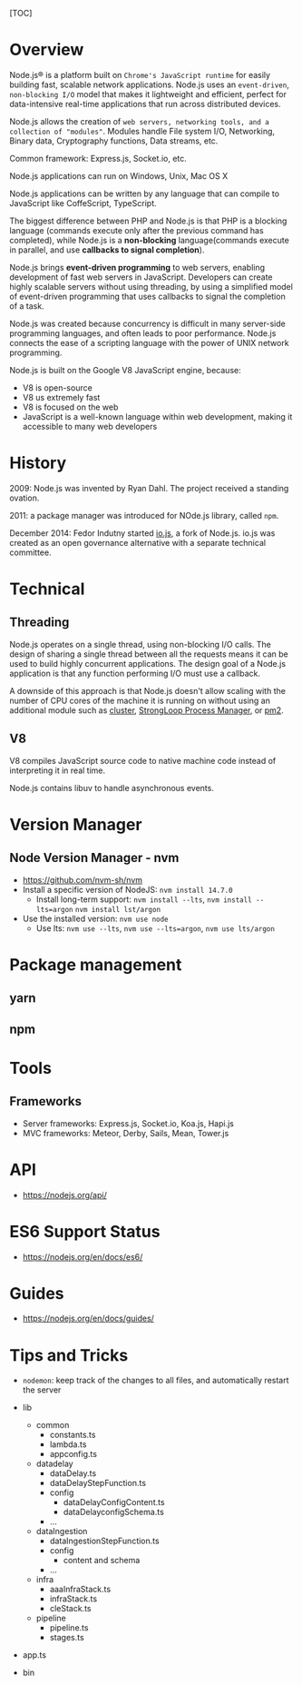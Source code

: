 [TOC]

# Overview

Node.js® is a platform built on `Chrome's JavaScript runtime` for easily
building fast, scalable network applications. Node.js uses an
`event-driven`, `non-blocking I/O` model that makes it lightweight and
efficient, perfect for data-intensive real-time applications that run
across distributed devices.

Node.js allows the creation of `web servers, networking tools, and a
collection of "modules"`. Modules handle File system I/O, Networking,
Binary data, Cryptography functions, Data streams, etc.

Common framework: Express.js, Socket.io, etc.

Node.js applications can run on Windows, Unix, Mac OS X

Node.js applications can be written by any language that can compile to
JavaScript like CoffeScript, TypeScript.

The biggest difference between PHP and Node.js is that PHP is a blocking
language (commands execute only after the previous command has
completed), while Node.js is a **non-blocking** language(commands
execute in parallel, and use **callbacks to signal completion**).

Node.js brings **event-driven programming** to web servers, enabling
development of fast web servers in JavaScript. Developers can create
highly scalable servers without using threading, by using a simplified
model of event-driven programming that uses callbacks to signal the
completion of a task.

Node.js was created because concurrency is difficult in many server-side
programming languages, and often leads to poor performance. Node.js
connects the ease of a scripting language with the power of UNIX network
programming.

Node.js is built on the Google V8 JavaScript engine, because:
- V8 is open-source
- V8 us extremely fast
- V8 is focused on the web
- JavaScript is a well-known language within web development, making it
  accessible to many web developers

# History

2009: Node.js was invented by Ryan Dahl. The project received a standing
ovation.

2011: a package manager was introduced for NOde.js library, called
`npm`.

December 2014: Fedor Indutny started [io.js](https://iojs.org), a fork
of Node.js.  io.js was created as an open governance alternative with a
separate technical committee.

# Technical

## Threading

Node.js operates on a single thread, using non-blocking I/O calls. The
design of sharing a single thread between all the requests means it can
be used to build highly concurrent applications. The design goal of a
Node.js application is that any function performing I/O must use a
callback.

A downside of this approach is that Node.js doesn't allow scaling with
the number of CPU cores of the machine it is running on without using an
additional module such as
[cluster](https://nodejs.org/api/cluster.html), [StrongLoop Process
Manager](http://strong-pm.io/), or
[pm2](https://github.com/Unitech/pm2).

## V8

V8 compiles JavaScript source code to native machine code instead of
interpreting it in real time.

Node.js contains libuv to handle asynchronous events.


# Version Manager

## Node Version Manager - nvm

- https://github.com/nvm-sh/nvm
- Install a specific version of NodeJS: `nvm install 14.7.0`
    + Install long-term support: `nvm install --lts`, `nvm install --lts=argon`
      `nvm install lst/argon`
- Use the installed version: `nvm use node`
    + Use lts: `nvm use --lts`, `nvm use --lts=argon`, `nvm use
      lts/argon`

# Package management

## yarn

## npm

# Tools

## Frameworks
- Server frameworks: Express.js, Socket.io, Koa.js, Hapi.js
- MVC frameworks: Meteor, Derby, Sails, Mean, Tower.js

# API

- https://nodejs.org/api/

# ES6 Support Status

- https://nodejs.org/en/docs/es6/

# Guides

- https://nodejs.org/en/docs/guides/

# Tips and Tricks

- `nodemon`: keep track of the changes to all files, and automatically
  restart the server

- lib
    - common
        - constants.ts
        - lambda.ts
        - appconfig.ts
    - datadelay
        - dataDelay.ts
        - dataDelayStepFunction.ts
        - config
            - dataDelayConfigContent.ts
            - dataDelayconfigSchema.ts
        - ...
    - dataIngestion
        - dataIngestionStepFunction.ts
        - config
            - content and schema
        - ...
    - infra
        - aaaInfraStack.ts
        - infraStack.ts
        - cleStack.ts
    - pipeline
        - pipeline.ts
        - stages.ts
- app.ts
- bin

